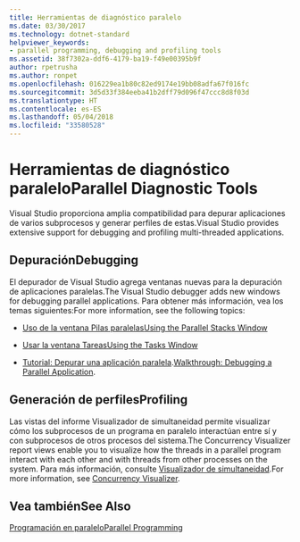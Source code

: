 ```yaml
---
title: Herramientas de diagnóstico paralelo
ms.date: 03/30/2017
ms.technology: dotnet-standard
helpviewer_keywords:
- parallel programming, debugging and profiling tools
ms.assetid: 38f7302a-ddf6-4179-ba19-f49e00395b9f
author: rpetrusha
ms.author: ronpet
ms.openlocfilehash: 016229ea1b80c82ed9174e19bb08adfa67f016fc
ms.sourcegitcommit: 3d5d33f384eeba41b2dff79d096f47ccc8d8f03d
ms.translationtype: HT
ms.contentlocale: es-ES
ms.lasthandoff: 05/04/2018
ms.locfileid: "33580528"
---
```

# <a name="parallel-diagnostic-tools"></a><span data-ttu-id="2370c-102">Herramientas de diagnóstico paralelo</span><span class="sxs-lookup"><span data-stu-id="2370c-102">Parallel Diagnostic Tools</span></span>
<span data-ttu-id="2370c-103">Visual Studio proporciona amplia compatibilidad para depurar aplicaciones de varios subprocesos y generar perfiles de estas.</span><span class="sxs-lookup"><span data-stu-id="2370c-103">Visual Studio provides extensive support for debugging and profiling multi-threaded applications.</span></span>  
  
## <a name="debugging"></a><span data-ttu-id="2370c-104">Depuración</span><span class="sxs-lookup"><span data-stu-id="2370c-104">Debugging</span></span>  
 <span data-ttu-id="2370c-105">El depurador de Visual Studio agrega ventanas nuevas para la depuración de aplicaciones paralelas.</span><span class="sxs-lookup"><span data-stu-id="2370c-105">The Visual Studio debugger adds new windows for debugging parallel applications.</span></span> <span data-ttu-id="2370c-106">Para obtener más información, vea los temas siguientes:</span><span class="sxs-lookup"><span data-stu-id="2370c-106">For more information, see the following topics:</span></span>  
  
-   [<span data-ttu-id="2370c-107">Uso de la ventana Pilas paralelas</span><span class="sxs-lookup"><span data-stu-id="2370c-107">Using the Parallel Stacks Window</span></span>](/visualstudio/debugger/using-the-parallel-stacks-window)  
  
-   [<span data-ttu-id="2370c-108">Usar la ventana Tareas</span><span class="sxs-lookup"><span data-stu-id="2370c-108">Using the Tasks Window</span></span>](/visualstudio/debugger/using-the-tasks-window)  
  
-   <span data-ttu-id="2370c-109">[Tutorial: Depurar una aplicación paralela](/visualstudio/debugger/walkthrough-debugging-a-parallel-application).</span><span class="sxs-lookup"><span data-stu-id="2370c-109">[Walkthrough: Debugging a Parallel Application](/visualstudio/debugger/walkthrough-debugging-a-parallel-application).</span></span>  
  
## <a name="profiling"></a><span data-ttu-id="2370c-110">Generación de perfiles</span><span class="sxs-lookup"><span data-stu-id="2370c-110">Profiling</span></span>  
 <span data-ttu-id="2370c-111">Las vistas del informe Visualizador de simultaneidad permite visualizar cómo los subprocesos de un programa en paralelo interactúan entre sí y con subprocesos de otros procesos del sistema.</span><span class="sxs-lookup"><span data-stu-id="2370c-111">The Concurrency Visualizer report views enable you to visualize how the threads in a parallel program interact with each other and with threads from other processes on the system.</span></span> <span data-ttu-id="2370c-112">Para más información, consulte [Visualizador de simultaneidad](/visualstudio/profiling/concurrency-visualizer).</span><span class="sxs-lookup"><span data-stu-id="2370c-112">For more information, see [Concurrency Visualizer](/visualstudio/profiling/concurrency-visualizer).</span></span>  
  
## <a name="see-also"></a><span data-ttu-id="2370c-113">Vea también</span><span class="sxs-lookup"><span data-stu-id="2370c-113">See Also</span></span>  
 [<span data-ttu-id="2370c-114">Programación en paralelo</span><span class="sxs-lookup"><span data-stu-id="2370c-114">Parallel Programming</span></span>](../../../docs/standard/parallel-programming/index.md)
